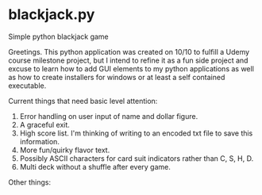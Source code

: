 # blackjack.py
Simple python blackjack game

Greetings.  This python application was created on 10/10 to fulfill a Udemy course milestone project, but I intend to refine it as a fun side project and excuse to learn how to add GUI elements to my python applications as well as how to create installers for windows or at least a self contained executable.

Current things that need basic level attention:

1. Error handling on user input of name and dollar figure.
2. A graceful exit.
3. High score list.  I'm thinking of writing to an encoded txt file to save this information.
4. More fun/quirky flavor text.
5. Possibly ASCII characters for card suit indicators rather than C, S, H, D.
6. Multi deck without a shuffle after every game.

Other things:
